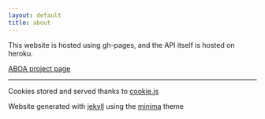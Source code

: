 ```yaml
---
layout: default
title: about
---
```


This website is hosted using gh-pages, and the API itself is hosted on heroku.

[ABOA project page](https://github.com/fire-pls/ABOA)

<hr>


Cookies stored and served thanks to [cookie.js](https://github.com/js-cookie/js-cookie)


Website generated with [jekyll](https://github.com/jekyll/jekyll) using the [minima](https://github.com/jekyll/minima) theme
